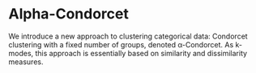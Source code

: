 # Alpha-Condorcet
We introduce a new approach to clustering categorical data: Condorcet clustering with a
fixed number of groups, denoted α-Condorcet. As k-modes, this approach is essentially based on
similarity and dissimilarity measures. 
